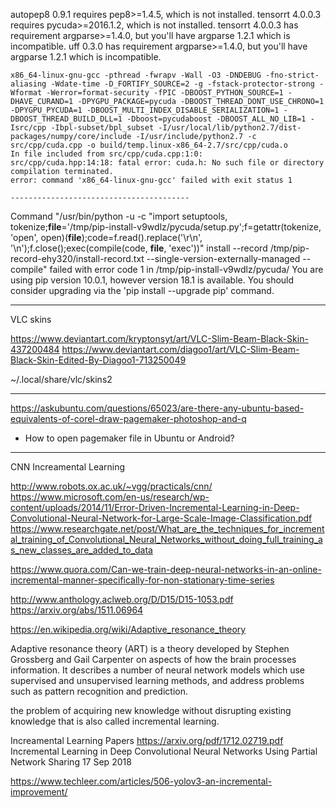 autopep8 0.9.1 requires pep8>=1.4.5, which is not installed.
tensorrt 4.0.0.3 requires pycuda>=2016.1.2, which is not installed.
tensorrt 4.0.0.3 has requirement argparse>=1.4.0, but you'll have argparse 1.2.1 which is incompatible.
uff 0.3.0 has requirement argparse>=1.4.0, but you'll have argparse 1.2.1 which is incompatible.

    x86_64-linux-gnu-gcc -pthread -fwrapv -Wall -O3 -DNDEBUG -fno-strict-aliasing -Wdate-time -D_FORTIFY_SOURCE=2 -g -fstack-protector-strong -Wformat -Werror=format-security -fPIC -DBOOST_PYTHON_SOURCE=1 -DHAVE_CURAND=1 -DPYGPU_PACKAGE=pycuda -DBOOST_THREAD_DONT_USE_CHRONO=1 -DPYGPU_PYCUDA=1 -DBOOST_MULTI_INDEX_DISABLE_SERIALIZATION=1 -DBOOST_THREAD_BUILD_DLL=1 -Dboost=pycudaboost -DBOOST_ALL_NO_LIB=1 -Isrc/cpp -Ibpl-subset/bpl_subset -I/usr/local/lib/python2.7/dist-packages/numpy/core/include -I/usr/include/python2.7 -c src/cpp/cuda.cpp -o build/temp.linux-x86_64-2.7/src/cpp/cuda.o
    In file included from src/cpp/cuda.cpp:1:0:
    src/cpp/cuda.hpp:14:18: fatal error: cuda.h: No such file or directory
    compilation terminated.
    error: command 'x86_64-linux-gnu-gcc' failed with exit status 1
    
    ----------------------------------------
Command "/usr/bin/python -u -c "import setuptools, tokenize;__file__='/tmp/pip-install-v9wdlz/pycuda/setup.py';f=getattr(tokenize, 'open', open)(__file__);code=f.read().replace('\r\n', '\n');f.close();exec(compile(code, __file__, 'exec'))" install --record /tmp/pip-record-ehy320/install-record.txt --single-version-externally-managed --compile" failed with error code 1 in /tmp/pip-install-v9wdlz/pycuda/
You are using pip version 10.0.1, however version 18.1 is available.
You should consider upgrading via the 'pip install --upgrade pip' command.


----------------

VLC skins

https://www.deviantart.com/kryptonsyt/art/VLC-Slim-Beam-Black-Skin-437200484
https://www.deviantart.com/diagoo1/art/VLC-Slim-Beam-Black-Skin-Edited-By-Diagoo1-713250049

~/.local/share/vlc/skins2

---

https://askubuntu.com/questions/65023/are-there-any-ubuntu-based-equivalents-of-corel-draw-pagemaker-photoshop-and-q

* How to open pagemaker file in Ubuntu or Android?


----

CNN Increamental Learning

http://www.robots.ox.ac.uk/~vgg/practicals/cnn/
https://www.microsoft.com/en-us/research/wp-content/uploads/2014/11/Error-Driven-Incremental-Learning-in-Deep-Convolutional-Neural-Network-for-Large-Scale-Image-Classification.pdf
https://www.researchgate.net/post/What_are_the_techniques_for_incremental_training_of_Convolutional_Neural_Networks_without_doing_full_training_as_new_classes_are_added_to_data

https://www.quora.com/Can-we-train-deep-neural-networks-in-an-online-incremental-manner-specifically-for-non-stationary-time-series

http://www.anthology.aclweb.org/D/D15/D15-1053.pdf
https://arxiv.org/abs/1511.06964


https://en.wikipedia.org/wiki/Adaptive_resonance_theory

Adaptive resonance theory (ART) is a theory developed by Stephen Grossberg and Gail Carpenter on aspects of how the brain processes information. It describes a number of neural network models which use supervised and unsupervised learning methods, and address problems such as pattern recognition and prediction.

the problem of acquiring new knowledge without disrupting existing knowledge that is also called incremental learning.

Increamental Learning Papers
https://arxiv.org/pdf/1712.02719.pdf
Incremental Learning in Deep Convolutional Neural Networks Using Partial Network Sharing
17 Sep 2018


https://www.techleer.com/articles/506-yolov3-an-incremental-improvement/
